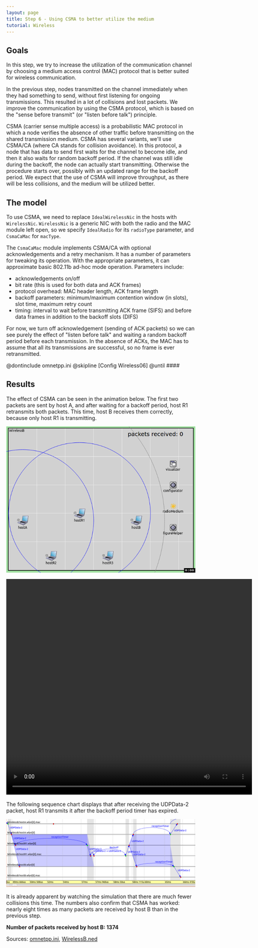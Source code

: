 ```yaml
---
layout: page
title: Step 6 - Using CSMA to better utilize the medium
tutorial: Wireless
---
```



## Goals

In this step, we try to increase the utilization of the communication
channel by choosing a medium access control (MAC) protocol that is better
suited for wireless communication.

In the previous step, nodes transmitted on the channel immediately when
they had something to send, without first listening for ongoing
transmissions. This resulted in a lot of collisions and lost packets.
We improve the communication by using the CSMA protocol, which is based
on the "sense before transmit" (or "listen before talk") principle.

CSMA (carrier sense multiple access) is a probabilistic MAC protocol in
which a node verifies the absence of other traffic before transmitting on
the shared transmission medium. CSMA has several variants, we'll use
CSMA/CA (where CA stands for collision avoidance). In this protocol, a node
that has data to send first waits for the channel to become idle, and then
it also waits for random backoff period. If the channel was still idle
during the backoff, the node can actually start transmitting. Otherwise the
procedure starts over, possibly with an updated range for the backoff
period. We expect that the use of CSMA will improve throughput, as there
will be less collisions, and the medium will be utilized better.

## The model

To use CSMA, we need to replace `IdealWirelessNic` in the hosts with
`WirelessNic`. `WirelessNic` is a generic NIC with both the radio and
the MAC module left open, so we specify `IdealRadio` for its `radioType`
parameter, and `CsmaCaMac` for `macType`.

The `CsmaCaMac` module implements CSMA/CA with optional acknowledgements
and a retry mechanism. It has a number of parameters for tweaking its
operation. With the appropriate parameters, it can approximate basic
802.11b ad-hoc mode operation. Parameters include:

- acknowledgements on/off
- bit rate (this is used for both data and ACK frames)
- protocol overhead: MAC header length, ACK frame length
- backoff parameters: minimum/maximum contention window (in slots),
  slot time, maximum retry count
- timing: interval to wait before transmitting ACK frame (SIFS) and before data
  frames in addition to the backoff slots (DIFS)

For now, we turn off acknowledgement (sending of ACK packets) so we can see
purely the effect of "listen before talk" and waiting a random backoff
period before each transmission. In the absence of ACKs, the MAC has to
assume that all its transmissions are successful, so no frame is ever
retransmitted.


@dontinclude omnetpp.ini
@skipline [Config Wireless06]
@until ####

## Results

The effect of CSMA can be seen in the animation below. The first two packets are sent by host A,
and after waiting for a backoff period, host R1 retransmits both packets. This time,
host B receives them correctly, because only host R1 is transmitting.

<img src="step6_7.gif">
<!--TODO: delete-->

<video autoplay loop controls onclick="this.paused ? this.play() : this.pause();" src="wireless-step6-1.mp4" width="655" height="575"></video>
<!--internal video recording, playback speed 0.72 -->

The following sequence chart displays that after receiving the UDPData-2 packet,
host R1 transmits it after the backoff period timer has expired.

<img src="wireless-step6-seq-3.png" width="900px">

It is already apparent by watching the simulation that there are much fewer
collisions this time. The numbers also confirm that CSMA has worked: nearly
eight times as many packets are received by host B than in the previous step.

**Number of packets received by host B: 1374**

Sources: [omnetpp.ini](../omnetpp.ini), [WirelessB.ned](../WirelessB.ned)

